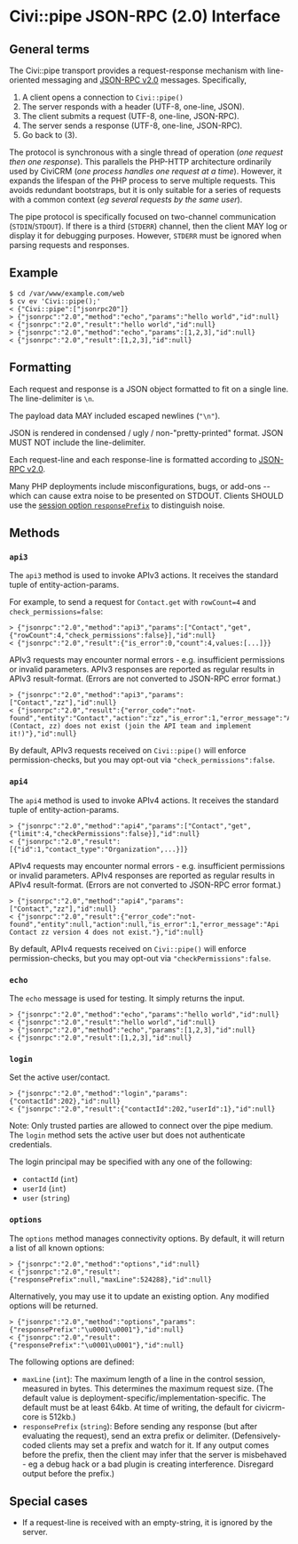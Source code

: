 # Civi::pipe JSON-RPC (2.0) Interface

## General terms

The Civi::pipe transport provides a request-response mechanism with line-oriented messaging and [JSON-RPC v2.0](https://www.jsonrpc.org/specification) messages.
Specifically,

1. A client opens a connection to `Civi::pipe()`
2. The server responds with a header (UTF-8, one-line, JSON).
3. The client submits a request (UTF-8, one-line, JSON-RPC).
4. The server sends a response (UTF-8, one-line, JSON-RPC).
5. Go back to (3).

The protocol is synchronous with a single thread of operation (*one request then one response*).  This parallels the PHP-HTTP
architecture ordinarily used by CiviCRM (*one process handles one request at a time*).  However, it expands the lifespan of
the PHP process to serve multiple requests.  This avoids redundant bootstraps, but it is only suitable for a series of
requests with a common context (*eg several requests by the same user*).

The pipe protocol is specifically focused on two-channel communication (`STDIN`/`STDOUT`).  If there is a third (`STDERR`)
channel, then the client MAY log or display it for debugging purposes.  However, `STDERR` must be ignored when parsing
requests and responses.

## Example

```
$ cd /var/www/example.com/web
$ cv ev 'Civi::pipe();'
< {"Civi::pipe":["jsonrpc20"]}
> {"jsonrpc":"2.0","method":"echo","params":"hello world","id":null}
< {"jsonrpc":"2.0","result":"hello world","id":null}
> {"jsonrpc":"2.0","method":"echo","params":[1,2,3],"id":null}
< {"jsonrpc":"2.0","result":[1,2,3],"id":null}
```

## Formatting

Each request and response is a JSON object formatted to fit on a single line. The line-delimiter is `\n`.

The payload data MAY included escaped newlines (`"\n"`).

JSON is rendered in condensed / ugly / non-"pretty-printed" format. JSON MUST NOT include the line-delimiter.

Each request-line and each response-line is formatted according to [JSON-RPC v2.0](https://www.jsonrpc.org/specification).

Many PHP deployments include misconfigurations, bugs, or add-ons -- which can cause extra noise to be presented on STDOUT.
Clients SHOULD use the [session option `responsePrefix`](#CTRL) to distinguish noise.

## Methods

### `api3`

The `api3` method is used to invoke APIv3 actions. It receives the standard tuple of entity-action-params.

For example, to send a request for `Contact.get` with `rowCount=4` and `check_permissions=false`:

```
> {"jsonrpc":"2.0","method":"api3","params":["Contact","get",{"rowCount":4,"check_permissions":false}],"id":null}
< {"jsonrpc":"2.0","result":{"is_error":0,"count":4,values:[...]}}
```

APIv3 requests may encounter normal errors - e.g. insufficient permissions or invalid parameters. APIv3
responses are reported as regular results in APIv3 result-format. (Errors are not converted to JSON-RPC error format.)

```
> {"jsonrpc":"2.0","method":"api3","params":["Contact","zz"],"id":null}
< {"jsonrpc":"2.0","result":{"error_code":"not-found","entity":"Contact","action":"zz","is_error":1,"error_message":"API (Contact, zz) does not exist (join the API team and implement it!)"},"id":null}
```

By default, APIv3 requests received on `Civi::pipe()` will enforce permission-checks, but you may opt-out via `"check_permissions":false`.

### `api4`

The `api4` method is used to invoke APIv4 actions. It receives the standard tuple of entity-action-params.

```
> {"jsonrpc":"2.0","method":"api4","params":["Contact","get",{"limit":4,"checkPermissions":false}],"id":null}
< {"jsonrpc":"2.0","result":[{"id":1,"contact_type":"Organization",...}]}
```

APIv4 requests may encounter normal errors - e.g. insufficient permissions or invalid parameters. APIv4
responses are reported as regular results in APIv4 result-format. (Errors are not converted to JSON-RPC error format.)

```
> {"jsonrpc":"2.0","method":"api4","params":["Contact","zz"],"id":null}
< {"jsonrpc":"2.0","result":{"error_code":"not-found","entity":null,"action":null,"is_error":1,"error_message":"Api Contact zz version 4 does not exist."},"id":null}
```

By default, APIv4 requests received on `Civi::pipe()` will enforce permission-checks, but you may opt-out via `"checkPermissions":false`.

### `echo`

The `echo` message is used for testing. It simply returns the input.

```
> {"jsonrpc":"2.0","method":"echo","params":"hello world","id":null}
< {"jsonrpc":"2.0","result":"hello world","id":null}
> {"jsonrpc":"2.0","method":"echo","params":[1,2,3],"id":null}
< {"jsonrpc":"2.0","result":[1,2,3],"id":null}
```

### `login`

Set the active user/contact.

```
> {"jsonrpc":"2.0","method":"login","params":{"contactId":202},"id":null}
< {"jsonrpc":"2.0","result":{"contactId":202,"userId":1},"id":null}
```

Note: Only trusted parties are allowed to connect over the pipe medium. The `login` method
sets the active user but does not authenticate credentials.

The login principal may be specified with any one of the following:

* `contactId` (`int`)
* `userId` (`int`)
* `user` (`string`)

### `options`

The `options` method manages connectivity options. By default, it will return a list of all known options:

```
> {"jsonrpc":"2.0","method":"options","id":null}
< {"jsonrpc":"2.0","result":{"responsePrefix":null,"maxLine":524288},"id":null}
```

Alternatively, you may use it to update an existing option. Any modified options will be returned.

```
> {"jsonrpc":"2.0","method":"options","params":{"responsePrefix":"\u0001\u0001"},"id":null}
< {"jsonrpc":"2.0","result":{"responsePrefix":"\u0001\u0001"},"id":null}
```

The following options are defined:

* `maxLine` (`int`): The maximum length of a line in the control session, measured in bytes.
  This determines the maximum request size. (The default value is deployment-specific/implementation-specific.
  The default must be at least 64kb. At time of writing, the default for civicrm-core is 512kb.)
* `responsePrefix` (`string`): Before sending any response (but after evaluating the request), send
  an extra prefix or delimiter. (Defensively-coded clients may set a prefix and watch for it. If any
  output comes before the prefix, then the client may infer that the server is misbehaved - eg a debug
  hack or a bad plugin is creating interference. Disregard output before the prefix.)

## Special cases

* If a request-line is received with an empty-string, it is ignored by the server.
